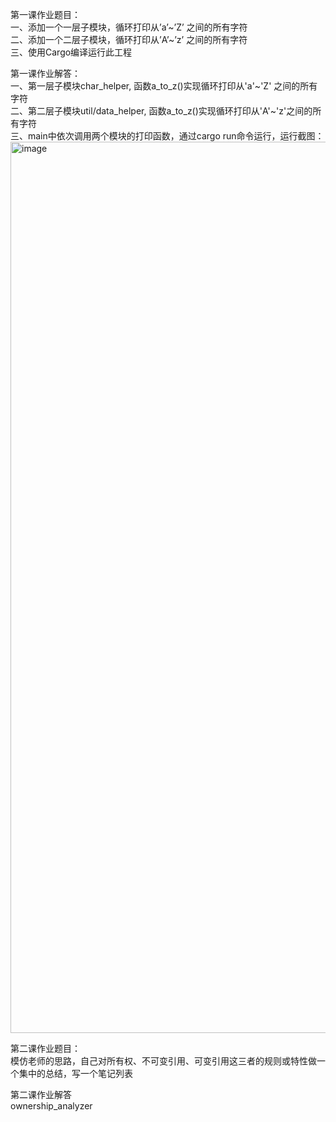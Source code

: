 第一课作业题目：  
一、添加一个一层子模块，循环打印从’a’~’Z’ 之间的所有字符  
二、添加一个二层子模块，循环打印从’A’~’z’ 之间的所有字符  
三、使用Cargo编译运行此工程  

第一课作业解答：  
一、第一层子模块char_helper, 函数a_to_z()实现循环打印从'a'~'Z' 之间的所有字符    
二、第二层子模块util/data_helper, 函数a_to_z()实现循环打印从'A'~'z'之间的所有字符  
三、main中依次调用两个模块的打印函数，通过cargo run命令运行，运行截图：  
<img width="1426" alt="image" src="https://github.com/lihuineo/TinTinRustCourse/assets/161575076/d58a4bc1-1380-40b1-a058-e37ff9b81bf9">


第二课作业题目：  
模仿老师的思路，自己对所有权、不可变引用、可变引用这三者的规则或特性做一个集中的总结，写一个笔记列表

第二课作业解答  
ownership_analyzer